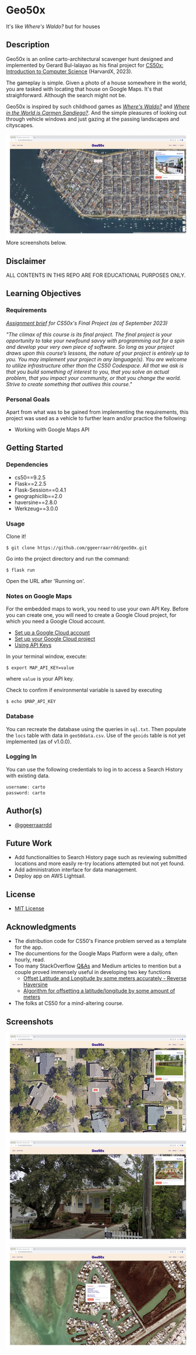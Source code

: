 # Geo50x
It's like _Where's Waldo?_ but for houses

## Description
Geo50x is an online carto-architectural scavenger hunt designed and implemented by Gerard Bul-lalayao as his final project for [CS50x: Introduction to Computer Science](https://cs50.harvard.edu/x/2023/) (HarvardX, 2023).

The gameplay is simple. Given a photo of a house somewhere in the world, you are tasked with locating that house on Google Maps. It's that straighforward. Although the search might not be.

Geo50x is inspired by such childhood games as _[Where's Waldo?](https://en.wikipedia.org/wiki/Where%27s_Wally%3F)_ and _[Where in the World is Carmen Sandiego?](https://en.wikipedia.org/wiki/Carmen_Sandiego)_. And the simple pleasures of looking out through vehicle windows and just gazing at the passing landscapes and cityscapes.

<picture><img alt="Shelfie screenshot 1" src="/static/images/geo50x_1.jpg"></picture>
More screenshots below.

## Disclaimer
ALL CONTENTS IN THIS REPO ARE FOR EDUCATIONAL PURPOSES ONLY.

## Learning Objectives

### Requirements
_[Assignment brief](https://cs50.harvard.edu/x/2023/project/) for CS50x's Final Project (as of September 2023)_

_"The climax of this course is its final project. The final project is your opportunity to take your newfound savvy with programming out for a spin and develop your very own piece of software. So long as your project draws upon this course’s lessons, the nature of your project is entirely up to you. You may implement your project in any language(s). You are welcome to utilize infrastructure other than the CS50 Codespace. All that we ask is that you build something of interest to you, that you solve an actual problem, that you impact your community, or that you change the world. Strive to create something that outlives this course."_

### Personal Goals
Apart from what was to be gained from implementing the requirements, this project was used as a vehicle to further learn and/or practice the following:

* Working with Google Maps API

## Getting Started

### Dependencies

* cs50==9.2.5
* Flask==2.2.5
* Flask-Session==0.4.1
* geographiclib==2.0
* haversine==2.8.0
* Werkzeug==3.0.0

### Usage

Clone it!
```
$ git clone https://github.com/ggeerraarrdd/geo50x.git
```

Go into the project directory and run the command:
```
$ flask run
```

Open the URL after 'Running on'.

### Notes on Google Maps

For the embedded maps to work, you need to use your own API Key. Before you can create one, you will need to create a Google Cloud project, for which you need a Google Cloud account.
* [Set up a Google Cloud account](https://cloud.google.com)
* [Set up your Google Cloud project](https://developers.google.com/maps/documentation/javascript/cloud-setup)
* [Using API Keys](https://developers.google.com/maps/documentation/javascript/get-api-key)

In your terminal window, execute:
```
$ export MAP_API_KEY=value
```
where `value` is your API key.

Check to confirm if environmental variable is saved by executing
```
$ echo $MAP_API_KEY
```
### Database

You can recreate the database using the queries in `sql.txt`. Then populate the `locs` table with data in `geo50data.csv`. Use of the `geoids` table is not yet implemented (as of v1.0.0).

### Logging In

You can use the following credentials to log in to access a Search History with existing data.

```
username: carto
password: carto
```

## Author(s)
* [@ggeerraarrdd](https://github.com/ggeerraarrdd/)

## Future Work
* Add functionalities to Search History page such as reviewing submitted locations and more easily re-try locations attempted but not yet found.
* Add administration interface for data management.
* Deploy app on AWS Lightsail.

## License
* [MIT License](https://github.com/ggeerraarrdd/large-parks/blob/main/LICENSE)

## Acknowledgments
* The distribution code for CS50's Finance problem served as a template for the app.
* The documentions for the Google Maps Platform were a daily, often hourly, read.
* Too many StackOverflow [Q&As](https://meta.stackoverflow.com/questions/267822/if-stack-overflow-doesnt-have-threads-what-the-heck-should-they-be-called) and Medium articles to mention but a couple proved immensely useful in developing two key functions
   * [Offset Latitude and Longitude by some meters accurately - Reverse Haversine](https://gis.stackexchange.com/questions/411859/offset-latitude-and-longitude-by-some-meters-accurately-reverse-haversine)
   * [Algorithm for offsetting a latitude/longitude by some amount of meters](https://gis.stackexchange.com/questions/2951/algorithm-for-offsetting-a-latitude-longitude-by-some-amount-of-meters)
* The folks at CS50 for a mind-altering course.

## Screenshots
<picture><img alt="Shelfie screenshot 1" src="/static/images/geo50x_2.jpg"></picture>
<picture><img alt="Shelfie screenshot 1" src="/static/images/geo50x_3.jpg"></picture>
<picture><img alt="Shelfie screenshot 1" src="/static/images/geo50x_4.jpg"></picture>

